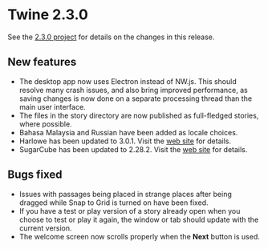 # Twine 2.3.0

See the [2.3.0 project](https://github.com/klembot/twinejs/projects/1)
for details on the changes in this release.

## New features

- The desktop app now uses Electron instead of NW.js. This should
    resolve many crash issues, and also bring improved performance, as
    saving changes is now done on a separate processing thread than the
    main user interface.
- The files in the story directory are now published as full-fledged
    stories, where possible.
- Bahasa Malaysia and Russian have been added as locale choices.
- Harlowe has been updated to 3.0.1. Visit the [web
    site](https://twine2.neocities.org/) for details.
- SugarCube has been updated to 2.28.2. Visit the [web
    site](http://www.motoslave.net/sugarcube/2/releases.php) for
    details.

## Bugs fixed

- Issues with passages being placed in strange places after being
    dragged while Snap to Grid is turned on have been fixed.
- If you have a test or play version of a story already open when you
    choose to test or play it again, the window or tab should update
    with the current version.
- The welcome screen now scrolls properly when the **Next** button is
    used.
